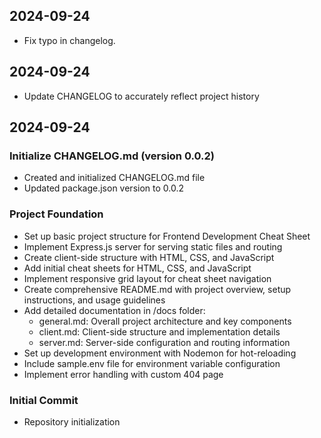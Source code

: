 ## 2024-09-24

- Fix typo in changelog.

## 2024-09-24

- Update CHANGELOG to accurately reflect project history

## 2024-09-24

### Initialize CHANGELOG.md (version 0.0.2)

- Created and initialized CHANGELOG.md file
- Updated package.json version to 0.0.2

### Project Foundation

- Set up basic project structure for Frontend Development Cheat Sheet
- Implement Express.js server for serving static files and routing
- Create client-side structure with HTML, CSS, and JavaScript
- Add initial cheat sheets for HTML, CSS, and JavaScript
- Implement responsive grid layout for cheat sheet navigation
- Create comprehensive README.md with project overview, setup instructions, and usage guidelines
- Add detailed documentation in /docs folder:
  - general.md: Overall project architecture and key components
  - client.md: Client-side structure and implementation details
  - server.md: Server-side configuration and routing information
- Set up development environment with Nodemon for hot-reloading
- Include sample.env file for environment variable configuration
- Implement error handling with custom 404 page

### Initial Commit

- Repository initialization
